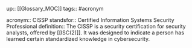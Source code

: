 up:: [[Glossary_MOC]]
tags:: #acronym 

acronym:: CISSP
standsfor:: Certified Information Systems Security Professional
definition:: The CISSP is a security certification for security analysts, offered by [[ISC(2)]]. It was designed to indicate a person has learned certain standardized knowledge in cybersecurity.
